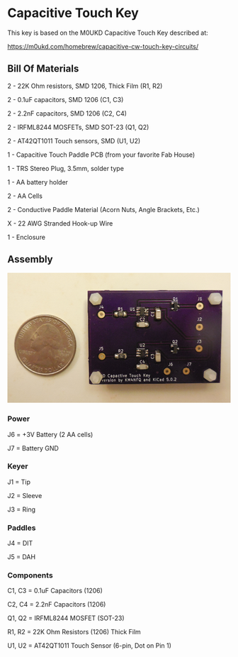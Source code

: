 # Capacitive Touch Key

This key is based on the M0UKD Capacitive Touch Key described at:

https://m0ukd.com/homebrew/capacitive-cw-touch-key-circuits/

## Bill Of Materials

2 - 22K Ohm resistors, SMD 1206, Thick Film (R1, R2)

2 - 0.1uF capacitors, SMD 1206 (C1, C3)

2 - 2.2nF capacitors, SMD 1206 (C2, C4)

2 - IRFML8244 MOSFETs, SMD SOT-23 (Q1, Q2)

2 - AT42QT1011 Touch sensors, SMD (U1, U2)

1 - Capacitive Touch Paddle PCB (from your favorite Fab House)

1 - TRS Stereo Plug, 3.5mm, solder type

1 - AA battery holder

2 - AA Cells

2 - Conductive Paddle Material (Acorn Nuts, Angle Brackets, Etc.)

X - 22 AWG Stranded Hook-up Wire

1 - Enclosure

## Assembly

![OSHPark](oshPark.png)

### Power

J6 = +3V Battery (2 AA cells)

J7 = Battery GND

### Keyer

J1 = Tip

J2 = Sleeve

J3 = Ring

### Paddles

J4 = DIT

J5 = DAH

### Components

C1, C3 = 0.1uF Capacitors (1206)

C2, C4 = 2.2nF Capacitors (1206)

Q1, Q2 = IRFML8244 MOSFET (SOT-23)

R1, R2 = 22K Ohm Resistors (1206) Thick Film

U1, U2 = AT42QT1011 Touch Sensor (6-pin, Dot on Pin 1)

